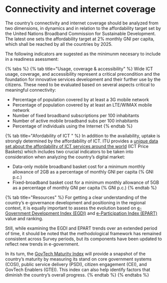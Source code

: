 # Connectivity and internet coverage

The country’s connectivity and internet coverage should be analyzed from two dimensions, in dynamics and in relation to the affordability target set by the United Nations Broadband Commission for Sustainable Development. The latest one sets the affordability target at 2% monthly GNI per capita, which shall be reached by all the countries by 2025. &#x20;

The following indicators are sugested as the minimunm necesary to include in a readiness asessment:

{% tabs %}
{% tab title="Usage, coverage & accessibility" %}
Wide ICT usage, coverage, and accessibility represent a critical precondition and the foundation for innovative services development and their further use by the citizens. These need to be evaluated based on several aspects critical to meaningful connectivity:&#x20;

* &#x20;Percentage of population covered by at least a 3G mobile network&#x20;
* &#x20;Percentage of population covered by at least an LTE/WIMAX mobile network&#x20;
* &#x20;Number of fixed broadband subscriptions per 100 inhabitants&#x20;
* &#x20;Number of active mobile broadband subs per 100 inhabitants&#x20;
* &#x20;Percentage of individuals using the Internet&#x20;
{% endtab %}

{% tab title="Afordability of ICT " %}
In addition to the availability, uptake is strongly determined by the affordability of ICT. ITU provides a [unique data set about the affordability of ICT services around the world](https://www.itu.int/en/ITU-D/Statistics/Dashboards/Pages/IPB.aspx) (ICT Price Baskets) which includes two crucial indicators to be taken into consideration when analyzing the country’s digital market: &#x20;

* Data-only mobile broadband basket cost for a minimum monthly allowance of 2GB as a percentage of monthly GNI per capita (% GNI p.c.)&#x20;
* &#x20;Fixed-broadband basket cost for a minimum monthly allowance of 5GB as a percentage of monthly GNI per capita (% GNI p.c.)
{% endtab %}

{% tab title="Resources" %}
For getting a clear understanding of the country’s e-governance development and positioning in the regional context, it is equally important to assess the evolution based on [e-Government Development Index (EGDI)](https://publicadministration.un.org/egovkb/en-us/About/Overview/-E-Government-Development-Index) and [e-Participation Index (EPART)](https://publicadministration.un.org/egovkb/en-us/About/Overview/E-Participation-Index) value and ranking. &#x20;

Still, while examining the EGDI and EPART trends over an extended period of time, it should be noted that the methodological framework has remained consistent across Survey periods, but its components have been updated to reflect new trends in e-government.&#x20;

In its turn, the [GovTech Maturity Index](http://hdl.handle.net/10986/36233) will provide a snapshot of the country’s maturity by measuring its stand on core government systems (COSI), public service delivery (PSDI), citizen engagement (CEI), and GovTech Enablers (GTEI). This index can also help identify factors that diminish the country’s overall progress.&#x20;
{% endtab %}
{% endtabs %}
